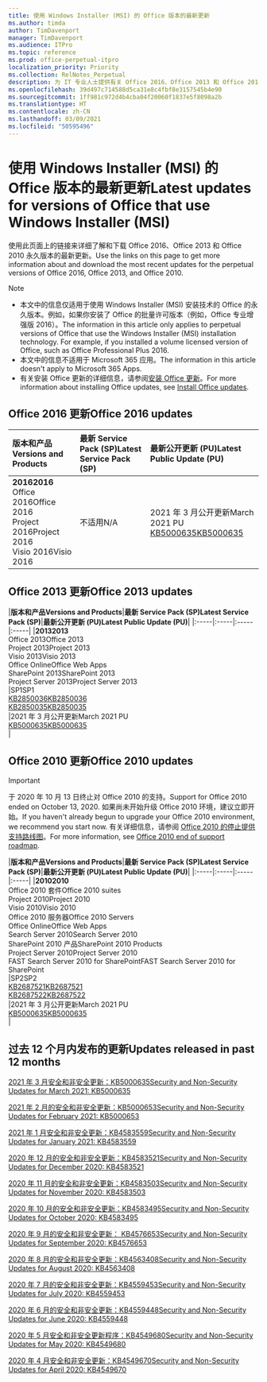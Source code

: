 ```yaml
---
title: 使用 Windows Installer (MSI) 的 Office 版本的最新更新
ms.author: timda
author: TimDavenport
manager: TimDavenport
ms.audience: ITPro
ms.topic: reference
ms.prod: office-perpetual-itpro
localization_priority: Priority
ms.collection: RelNotes_Perpetual
description: 为 IT 专业人士提供有关 Office 2016、Office 2013 和 Office 2010 永久版本的最新更新信息的链接
ms.openlocfilehash: 39d497c714588d5ca31e8c4fbf8e3157545b4e90
ms.sourcegitcommit: 1ff981c972d4b4cba04f20060f1837e5f8098a2b
ms.translationtype: HT
ms.contentlocale: zh-CN
ms.lasthandoff: 03/09/2021
ms.locfileid: "50595496"
---
```

# <a name="latest-updates-for-versions-of-office-that-use-windows-installer-msi"></a><span data-ttu-id="8e6e3-103">使用 Windows Installer (MSI) 的 Office 版本的最新更新</span><span class="sxs-lookup"><span data-stu-id="8e6e3-103">Latest updates for versions of Office that use Windows Installer (MSI)</span></span>

<span data-ttu-id="8e6e3-104">使用此页面上的链接来详细了解和下载 Office 2016、Office 2013 和 Office 2010 永久版本的最新更新。</span><span class="sxs-lookup"><span data-stu-id="8e6e3-104">Use the links on this page to get more information about and download the most recent updates for the perpetual versions of Office 2016, Office 2013, and Office 2010.</span></span>
  
 
> [!NOTE]
> - <span data-ttu-id="8e6e3-p101">本文中的信息仅适用于使用 Windows Installer (MSI) 安装技术的 Office 的永久版本。例如，如果你安装了 Office 的批量许可版本（例如，Office 专业增强版 2016）。</span><span class="sxs-lookup"><span data-stu-id="8e6e3-p101">The information in this article only applies to perpetual versions of Office that use the Windows Installer (MSI) installation technology. For example, if you installed a volume licensed version of Office, such as Office Professional Plus 2016.</span></span>
> - <span data-ttu-id="8e6e3-107">本文中的信息不适用于 Microsoft 365 应用。</span><span class="sxs-lookup"><span data-stu-id="8e6e3-107">The information in this article doesn't apply to Microsoft 365 Apps.</span></span>
> - <span data-ttu-id="8e6e3-108">有关安装 Office 更新的详细信息，请参阅[安装 Office 更新](https://support.office.com/article/2ab296f3-7f03-43a2-8e50-46de917611c5)。</span><span class="sxs-lookup"><span data-stu-id="8e6e3-108">For more information about installing Office updates, see [Install Office updates](https://support.office.com/article/2ab296f3-7f03-43a2-8e50-46de917611c5).</span></span> 


## <a name="office-2016-updates"></a><span data-ttu-id="8e6e3-109">Office 2016 更新</span><span class="sxs-lookup"><span data-stu-id="8e6e3-109">Office 2016 updates</span></span>

|<span data-ttu-id="8e6e3-110">**版本和产品**</span><span class="sxs-lookup"><span data-stu-id="8e6e3-110">**Versions and Products**</span></span>|<span data-ttu-id="8e6e3-111">**最新 Service Pack (SP)**</span><span class="sxs-lookup"><span data-stu-id="8e6e3-111">**Latest Service Pack (SP)**</span></span>|<span data-ttu-id="8e6e3-112">**最新公开更新 (PU)**</span><span class="sxs-lookup"><span data-stu-id="8e6e3-112">**Latest Public Update (PU)**</span></span>|
|:-----|:-----|:-----|
|<span data-ttu-id="8e6e3-113">**2016**</span><span class="sxs-lookup"><span data-stu-id="8e6e3-113">**2016**</span></span> <br/> <span data-ttu-id="8e6e3-114">Office 2016</span><span class="sxs-lookup"><span data-stu-id="8e6e3-114">Office 2016</span></span>  <br/> <span data-ttu-id="8e6e3-115">Project 2016</span><span class="sxs-lookup"><span data-stu-id="8e6e3-115">Project 2016</span></span>  <br/> <span data-ttu-id="8e6e3-116">Visio 2016</span><span class="sxs-lookup"><span data-stu-id="8e6e3-116">Visio 2016</span></span>  <br/> |<span data-ttu-id="8e6e3-117">不适用</span><span class="sxs-lookup"><span data-stu-id="8e6e3-117">N/A</span></span>  <br/> |<span data-ttu-id="8e6e3-118">2021 年 3 月公开更新</span><span class="sxs-lookup"><span data-stu-id="8e6e3-118">March 2021 PU</span></span>  <br/> [<span data-ttu-id="8e6e3-119">KB5000635</span><span class="sxs-lookup"><span data-stu-id="8e6e3-119">KB5000635</span></span>](https://support.microsoft.com/help/5000635) <br/> |
   
## <a name="office-2013-updates"></a><span data-ttu-id="8e6e3-120">Office 2013 更新</span><span class="sxs-lookup"><span data-stu-id="8e6e3-120">Office 2013 updates</span></span>

|<span data-ttu-id="8e6e3-121">**版本和产品**</span><span class="sxs-lookup"><span data-stu-id="8e6e3-121">**Versions and Products**</span></span>|<span data-ttu-id="8e6e3-122">**最新 Service Pack (SP)**</span><span class="sxs-lookup"><span data-stu-id="8e6e3-122">**Latest Service Pack (SP)**</span></span>|<span data-ttu-id="8e6e3-123">**最新公开更新 (PU)**</span><span class="sxs-lookup"><span data-stu-id="8e6e3-123">**Latest Public Update (PU)**</span></span>|
|:-----|:-----|:-----|:-----|
|<span data-ttu-id="8e6e3-124">**2013**</span><span class="sxs-lookup"><span data-stu-id="8e6e3-124">**2013**</span></span> <br/> <span data-ttu-id="8e6e3-125">Office 2013</span><span class="sxs-lookup"><span data-stu-id="8e6e3-125">Office 2013</span></span>  <br/> <span data-ttu-id="8e6e3-126">Project 2013</span><span class="sxs-lookup"><span data-stu-id="8e6e3-126">Project 2013</span></span>  <br/> <span data-ttu-id="8e6e3-127">Visio 2013</span><span class="sxs-lookup"><span data-stu-id="8e6e3-127">Visio 2013</span></span>  <br/> <span data-ttu-id="8e6e3-128">Office Online</span><span class="sxs-lookup"><span data-stu-id="8e6e3-128">Office Web Apps</span></span>  <br/> <span data-ttu-id="8e6e3-129">SharePoint 2013</span><span class="sxs-lookup"><span data-stu-id="8e6e3-129">SharePoint 2013</span></span>  <br/> <span data-ttu-id="8e6e3-130">Project Server 2013</span><span class="sxs-lookup"><span data-stu-id="8e6e3-130">Project Server 2013</span></span>  <br/> |<span data-ttu-id="8e6e3-131">SP1</span><span class="sxs-lookup"><span data-stu-id="8e6e3-131">SP1</span></span> <br/> [<span data-ttu-id="8e6e3-132">KB2850036</span><span class="sxs-lookup"><span data-stu-id="8e6e3-132">KB2850036</span></span>](https://support.microsoft.com/kb/2850036) <br/>[<span data-ttu-id="8e6e3-133">KB2850035</span><span class="sxs-lookup"><span data-stu-id="8e6e3-133">KB2850035</span></span>](https://support.microsoft.com/kb/2850035) <br/> |<span data-ttu-id="8e6e3-134">2021 年 3 月公开更新</span><span class="sxs-lookup"><span data-stu-id="8e6e3-134">March 2021 PU</span></span>  <br/> [<span data-ttu-id="8e6e3-135">KB5000635</span><span class="sxs-lookup"><span data-stu-id="8e6e3-135">KB5000635</span></span>](https://support.microsoft.com/help/5000635) <br/> |
   
## <a name="office-2010-updates"></a><span data-ttu-id="8e6e3-136">Office 2010 更新</span><span class="sxs-lookup"><span data-stu-id="8e6e3-136">Office 2010 updates</span></span>
> [!IMPORTANT]
> <span data-ttu-id="8e6e3-137">于 2020 年 10 月 13 日终止对 Office 2010 的支持。</span><span class="sxs-lookup"><span data-stu-id="8e6e3-137">Support for Office 2010 ended on October 13, 2020.</span></span> <span data-ttu-id="8e6e3-138">如果尚未开始升级 Office 2010 环境，建议立即开始。</span><span class="sxs-lookup"><span data-stu-id="8e6e3-138">If you haven't already begun to upgrade your Office 2010 environment, we recommend you start now.</span></span> <span data-ttu-id="8e6e3-139">有关详细信息，请参阅 [Office 2010 的停止提供支持路线图](https://docs.microsoft.com/DeployOffice/office-2010-end-support-roadmap)。</span><span class="sxs-lookup"><span data-stu-id="8e6e3-139">For more information, see [Office 2010 end of support roadmap](https://docs.microsoft.com/DeployOffice/office-2010-end-support-roadmap).</span></span> 

|<span data-ttu-id="8e6e3-140">**版本和产品**</span><span class="sxs-lookup"><span data-stu-id="8e6e3-140">**Versions and Products**</span></span>|<span data-ttu-id="8e6e3-141">**最新 Service Pack (SP)**</span><span class="sxs-lookup"><span data-stu-id="8e6e3-141">**Latest Service Pack (SP)**</span></span>|<span data-ttu-id="8e6e3-142">**最新公开更新 (PU)**</span><span class="sxs-lookup"><span data-stu-id="8e6e3-142">**Latest Public Update (PU)**</span></span>|
|:-----|:-----|:-----|:-----|
|<span data-ttu-id="8e6e3-143">**2010**</span><span class="sxs-lookup"><span data-stu-id="8e6e3-143">**2010**</span></span> <br/> <span data-ttu-id="8e6e3-144">Office 2010 套件</span><span class="sxs-lookup"><span data-stu-id="8e6e3-144">Office 2010 suites</span></span>  <br/> <span data-ttu-id="8e6e3-145">Project 2010</span><span class="sxs-lookup"><span data-stu-id="8e6e3-145">Project 2010</span></span>  <br/> <span data-ttu-id="8e6e3-146">Visio 2010</span><span class="sxs-lookup"><span data-stu-id="8e6e3-146">Visio 2010</span></span>  <br/> <span data-ttu-id="8e6e3-147">Office 2010 服务器</span><span class="sxs-lookup"><span data-stu-id="8e6e3-147">Office 2010 Servers</span></span>  <br/> <span data-ttu-id="8e6e3-148">Office Online</span><span class="sxs-lookup"><span data-stu-id="8e6e3-148">Office Web Apps</span></span>  <br/> <span data-ttu-id="8e6e3-149">Search Server 2010</span><span class="sxs-lookup"><span data-stu-id="8e6e3-149">Search Server 2010</span></span>  <br/> <span data-ttu-id="8e6e3-150">SharePoint 2010 产品</span><span class="sxs-lookup"><span data-stu-id="8e6e3-150">SharePoint 2010 Products</span></span>  <br/> <span data-ttu-id="8e6e3-151">Project Server 2010</span><span class="sxs-lookup"><span data-stu-id="8e6e3-151">Project Server 2010</span></span>  <br/> <span data-ttu-id="8e6e3-152">FAST Search Server 2010 for SharePoint</span><span class="sxs-lookup"><span data-stu-id="8e6e3-152">FAST Search Server 2010 for SharePoint</span></span>  <br/> |<span data-ttu-id="8e6e3-153">SP2</span><span class="sxs-lookup"><span data-stu-id="8e6e3-153">SP2</span></span> <br/>[<span data-ttu-id="8e6e3-154">KB2687521</span><span class="sxs-lookup"><span data-stu-id="8e6e3-154">KB2687521</span></span>](https://support.microsoft.com/kb/2687521) <br/> [<span data-ttu-id="8e6e3-155">KB2687522</span><span class="sxs-lookup"><span data-stu-id="8e6e3-155">KB2687522</span></span>](https://support.microsoft.com/kb/2687522) <br/> |<span data-ttu-id="8e6e3-156">2021 年 3 月公开更新</span><span class="sxs-lookup"><span data-stu-id="8e6e3-156">March 2021 PU</span></span>  <br/> [<span data-ttu-id="8e6e3-157">KB5000635</span><span class="sxs-lookup"><span data-stu-id="8e6e3-157">KB5000635</span></span>](https://support.microsoft.com/help/5000635) <br/> |
   

   
## <a name="updates-released-in-past-12-months"></a><span data-ttu-id="8e6e3-158">过去 12 个月内发布的更新</span><span class="sxs-lookup"><span data-stu-id="8e6e3-158">Updates released in past 12 months</span></span>

[<span data-ttu-id="8e6e3-159">2021 年 3 月安全和非安全更新：KB5000635</span><span class="sxs-lookup"><span data-stu-id="8e6e3-159">Security and Non-Security Updates for March 2021: KB5000635</span></span>](https://support.microsoft.com/help/5000635)

[<span data-ttu-id="8e6e3-160">2021 年 2 月的安全和非安全更新：KB5000653</span><span class="sxs-lookup"><span data-stu-id="8e6e3-160">Security and Non-Security Updates for February 2021: KB5000653</span></span>](https://support.microsoft.com/help/5000653)

[<span data-ttu-id="8e6e3-161">2021 年 1 月安全和非安全更新：KB4583559</span><span class="sxs-lookup"><span data-stu-id="8e6e3-161">Security and Non-Security Updates for January 2021: KB4583559</span></span>](https://support.microsoft.com/help/4583559)

[<span data-ttu-id="8e6e3-162">2020 年 12 月的安全和非安全更新：KB4583521</span><span class="sxs-lookup"><span data-stu-id="8e6e3-162">Security and Non-Security Updates for December 2020: KB4583521</span></span>](https://support.microsoft.com/help/4583521)

[<span data-ttu-id="8e6e3-163">2020 年 11 月的安全和非安全更新：KB4583503</span><span class="sxs-lookup"><span data-stu-id="8e6e3-163">Security and Non-Security Updates for November 2020: KB4583503</span></span>](https://support.microsoft.com/help/4583503)

[<span data-ttu-id="8e6e3-164">2020 年 10 月的安全和非安全更新：KB4583495</span><span class="sxs-lookup"><span data-stu-id="8e6e3-164">Security and Non-Security Updates for October 2020: KB4583495</span></span>](https://support.microsoft.com/help/4583495)

[<span data-ttu-id="8e6e3-165">2020 年 9 月的安全和非安全更新： KB4576653</span><span class="sxs-lookup"><span data-stu-id="8e6e3-165">Security and Non-Security Updates for September 2020: KB4576653</span></span>](https://support.microsoft.com/help/4576653)

[<span data-ttu-id="8e6e3-166">2020 年 8 月的安全和非安全更新：KB4563408</span><span class="sxs-lookup"><span data-stu-id="8e6e3-166">Security and Non-Security Updates for August 2020: KB4563408</span></span>](https://support.microsoft.com/help/4563408)

[<span data-ttu-id="8e6e3-167">2020 年 7 月的安全和非安全更新：KB4559453</span><span class="sxs-lookup"><span data-stu-id="8e6e3-167">Security and Non-Security Updates for July 2020: KB4559453</span></span>](https://support.microsoft.com/help/4559453)

[<span data-ttu-id="8e6e3-168">2020 年 6 月的安全和非安全更新：KB4559448</span><span class="sxs-lookup"><span data-stu-id="8e6e3-168">Security and Non-Security Updates for June 2020: KB4559448</span></span>](https://support.microsoft.com/help/4559448)

[<span data-ttu-id="8e6e3-169">2020 年 5 月安全和非安全更新程序：KB4549680</span><span class="sxs-lookup"><span data-stu-id="8e6e3-169">Security and Non-Security Updates for May 2020: KB4549680</span></span>](https://support.microsoft.com/help/4549680)

[<span data-ttu-id="8e6e3-170">2020 年 4 月安全和非安全更新：KB4549670</span><span class="sxs-lookup"><span data-stu-id="8e6e3-170">Security and Non-Security Updates for April 2020: KB4549670</span></span>](https://support.microsoft.com/help/4549670)







 




</br>